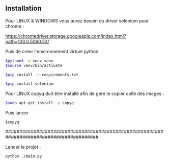 ## Installation 

Pour LINUX & WINDOWS vous aurez besoin du driver selenium pour chrome : 

https://chromedriver.storage.googleapis.com/index.html?path=103.0.5060.53/


Puis de créer l'environnement virtuel python 

```bash
$python3 -m venv venv
$source venv/bin/activate
```

```bash
$pip install -r requirements.txt
```

```bash
$pip install selenium
```
Pour LINUX copyq doit être installé afin de géré le copier collé des images : 

```bash
$sudo apt-get install -y copyq
```
Puis lancer
```
$copyq
```
#########################################################################################

Lancer le projet :

```
python ./main.py 
```

